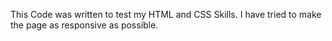 This Code was written to test my HTML and CSS Skills.
I have tried to make the page as responsive as possible.

